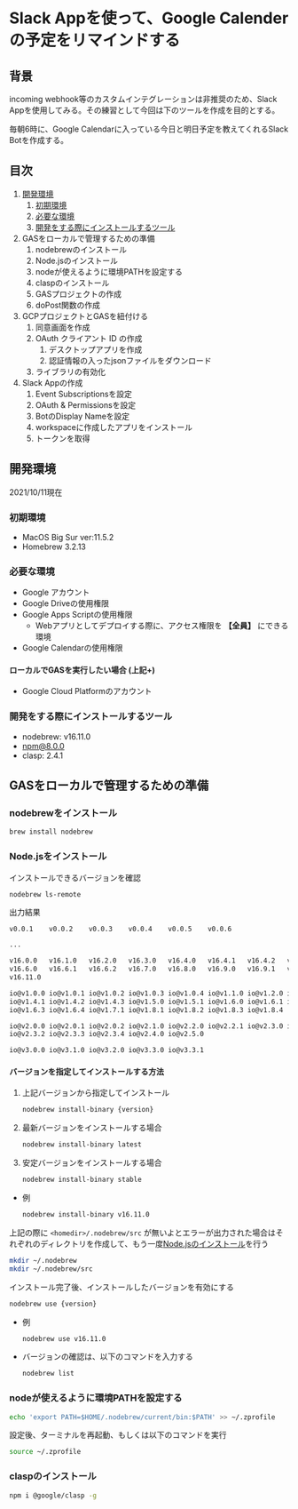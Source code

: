# Slack Appを使って、Google Calenderの予定をリマインドする

## 背景

incoming webhook等のカスタムインテグレーションは非推奨のため、Slack Appを使用してみる。その練習として今回は下のツールを作成を目的とする。

毎朝6時に、Google Calendarに入っている今日と明日予定を教えてくれるSlack Botを作成する。

## 目次

1. [開発環境](#開発環境)
   1. [初期環境](#初期環境)
   2. [必要な環境](#必要な環境)
   3. [開発をする際にインストールするツール](#開発をする際にインストールするツール)
2. GASをローカルで管理するための準備
   1. nodebrewのインストール
   2. Node.jsのインストール
   3. nodeが使えるように環境PATHを設定する
   4. claspのインストール
   5. GASプロジェクトの作成
   6. doPost関数の作成
3. GCPプロジェクトとGASを紐付ける
   1. 同意画面を作成
   2. OAuth クライアント ID の作成
      1. デスクトップアプリを作成
      2. 認証情報の入ったjsonファイルをダウンロード
   3. ライブラリの有効化
4. Slack Appの作成
   1. Event Subscriptionsを設定
   2. OAuth & Permissionsを設定
   3. BotのDisplay Nameを設定
   4. workspaceに作成したアプリをインストール
   5. トークンを取得

## 開発環境

2021/10/11現在

### 初期環境

- MacOS Big Sur ver:11.5.2
- Homebrew 3.2.13

### 必要な環境

- Google アカウント
- Google Driveの使用権限
- Google Apps Scriptの使用権限
  - Webアプリとしてデプロイする際に、アクセス権限を **【全員】** にできる環境
- Google Calendarの使用権限

#### ローカルでGASを実行したい場合 (上記+)

- Google Cloud Platformのアカウント

### 開発をする際にインストールするツール

- nodebrew: v16.11.0
- npm@8.0.0
- clasp: 2.4.1

## GASをローカルで管理するための準備

### nodebrewをインストール

```zsh
brew install nodebrew
```

### Node.jsをインストール

インストールできるバージョンを確認

```zsh:
nodebrew ls-remote
```

出力結果

```zsh
v0.0.1    v0.0.2    v0.0.3    v0.0.4    v0.0.5    v0.0.6  

...

v16.0.0   v16.1.0   v16.2.0   v16.3.0   v16.4.0   v16.4.1   v16.4.2   v16.5.0
v16.6.0   v16.6.1   v16.6.2   v16.7.0   v16.8.0   v16.9.0   v16.9.1   v16.10.0
v16.11.0  

io@v1.0.0 io@v1.0.1 io@v1.0.2 io@v1.0.3 io@v1.0.4 io@v1.1.0 io@v1.2.0 io@v1.3.0
io@v1.4.1 io@v1.4.2 io@v1.4.3 io@v1.5.0 io@v1.5.1 io@v1.6.0 io@v1.6.1 io@v1.6.2
io@v1.6.3 io@v1.6.4 io@v1.7.1 io@v1.8.1 io@v1.8.2 io@v1.8.3 io@v1.8.4 

io@v2.0.0 io@v2.0.1 io@v2.0.2 io@v2.1.0 io@v2.2.0 io@v2.2.1 io@v2.3.0 io@v2.3.1
io@v2.3.2 io@v2.3.3 io@v2.3.4 io@v2.4.0 io@v2.5.0 

io@v3.0.0 io@v3.1.0 io@v3.2.0 io@v3.3.0 io@v3.3.1 
```

#### バージョンを指定してインストールする方法

1. 上記バージョンから指定してインストール

    ```zsh
    nodebrew install-binary {version}
    ```

2. 最新バージョンをインストールする場合

    ```zsh
    nodebrew install-binary latest
    ```

3. 安定バージョンをインストールする場合

    ```zsh
    nodebrew install-binary stable
    ```

- 例

    ```zsh
    nodebrew install-binary v16.11.0
    ```

上記の際に `<homedir>/.nodebrew/src` が無いよとエラーが出力された場合はそれぞれのディレクトリを作成して、もう一度[Node.jsのインストール](#nodejsをインストール)を行う

```zsh
mkdir ~/.nodebrew
mkdir ~/.nodebrew/src
```

インストール完了後、インストールしたバージョンを有効にする

```zsh
nodebrew use {version}
```

- 例

    ```zsh
    nodebrew use v16.11.0
    ```

- バージョンの確認は、以下のコマンドを入力する

    ```zsh
    nodebrew list
    ```

### nodeが使えるように環境PATHを設定する

```zsh
echo 'export PATH=$HOME/.nodebrew/current/bin:$PATH' >> ~/.zprofile
```

設定後、ターミナルを再起動、もしくは以下のコマンドを実行

```zsh
source ~/.zprofile
```

### claspのインストール

```zsh
npm i @google/clasp -g
```